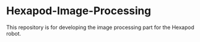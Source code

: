 # Hexapod-Image-Processing
This repository is for developing the image processing part for the Hexapod robot.
